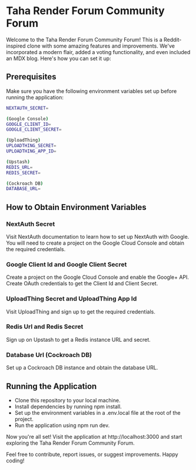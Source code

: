 # Taha Render Forum Community Forum

Welcome to the Taha Render Forum Community Forum! This is a Reddit-inspired clone with some amazing features and improvements. We've incorporated a modern flair, added a voting functionality, and even included an MDX blog. Here's how you can set it up:

## Prerequisites

Make sure you have the following environment variables set up before running the application:

```bash
NEXTAUTH_SECRET=

(Google Console)
GOOGLE_CLIENT_ID=
GOOGLE_CLIENT_SECRET=

(UploadThing)
UPLOADTHING_SECRET=
UPLOADTHING_APP_ID=

(Upstash)
REDIS_URL=
REDIS_SECRET=

(Cockroach DB)
DATABASE_URL=
```

## How to Obtain Environment Variables

### NextAuth Secret

Visit NextAuth documentation to learn how to set up NextAuth with Google. You will need to create a project on the Google Cloud Console and obtain the required credentials.

### Google Client Id and Google Client Secret

Create a project on the Google Cloud Console and enable the Google+ API. Create OAuth credentials to get the Client Id and Client Secret.

### UploadThing Secret and UploadThing App Id

Visit UploadThing and sign up to get the required credentials.

### Redis Url and Redis Secret

Sign up on Upstash to get a Redis instance URL and secret.

### Database Url (Cockroach DB)

Set up a Cockroach DB instance and obtain the database URL.

## Running the Application

- Clone this repository to your local machine.
- Install dependencies by running npm install.
- Set up the environment variables in a .env.local file at the root of the project.
- Run the application using npm run dev.

Now you're all set! Visit the application at http://localhost:3000 and start exploring the Taha Render Forum Community Forum.

Feel free to contribute, report issues, or suggest improvements. Happy coding!
